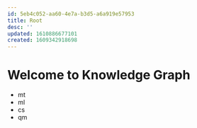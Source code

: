 ```yaml
---
id: 5eb4c052-aa60-4e7a-b3d5-a6a919e57953
title: Root
desc: ''
updated: 1610886677101
created: 1609342918698
---
```

# Welcome to Knowledge Graph

- mt
- ml
- cs
- qm
